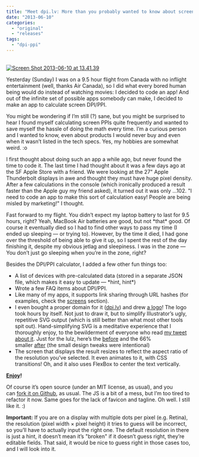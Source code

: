 ```yaml
---
title: "Meet dpi.lv: More than you probably wanted to know about screen DPI"
date: "2013-06-10"
categories: 
  - "original"
  - "releases"
tags: 
  - "dpi-ppi"
---
```


[  
![Screen Shot 2013-06-10 at 13.41.39](http://lea.verou.me/wp-content/uploads/2013/06/Screen-Shot-2013-06-10-at-13.41.39--300x221.png)](http://lea.verou.me/wp-content/uploads/2013/06/Screen-Shot-2013-06-10-at-13.41.39-.png)

Yesterday (Sunday) I was on a 9.5 hour flight from Canada with no inflight entertainment (well, thanks Air Canada), so I did what every bored human being would do instead of watching movies: I decided to code an app! And out of the infinite set of possible apps somebody can make, I decided to make an app to calculate screen DPI/PPI.

You might be wondering if I’m still (?) sane, but you might be surprised to hear I found myself calculating screen PPIs quite frequently and wanted to save myself the hassle of doing the math every time. I’m a curious person and I wanted to know, even about products I would never buy and even when it wasn’t listed in the tech specs. Yes, my hobbies are somewhat weird. :o

I first thought about doing such an app a while ago, but never found the time to code it. The last time I had thought about it was a few days ago at the SF Apple Store with a friend. We were looking at the 27" Apple Thunderbolt displays in awe and thought they must have huge pixel density. After a few calculations in the console (which ironically produced a result faster than the Apple guy my friend asked), it turned out it was only ...102. "I need to code an app to make this sort of calculation easy! People are being misled by marketing!" I thought.

Fast forward to my flight. You didn’t expect my laptop battery to last for 9.5 hours, right? Yeah, MacBook Air batteries are good, but not \*that\* good. Of course it eventually died so I had to find other ways to pass my time (I ended up sleeping — or trying to). However, by the time it died, I had gone over the threshold of being able to give it up, so I spent the rest of the day finishing it, despite my obvious jetlag and sleepiness. I was in the zone — You don’t just go sleeping when you’re in the zone, right?

Besides the DPI/PPI calculator, I added a few other fun things too:

- A list of devices with pre-calculated data (stored in a separate JSON file, which makes it easy to update — \*hint, hint\*)
- Wrote a few FAQ items about DPI/PPI.
- Like many of my apps, it supports link sharing through URL hashes (for examples, check the [screens](http://dpi.lv/#screens) section).
- I even bought a proper domain for it ([dpi.lv](http://dpi.lv)) and drew [a logo](http://dribbble.com/shots/1107403-dpi-love)! The logo took hours by itself. Not just to draw it, but to simplify Illustrator’s ugly, repetitive SVG output (which is still better than what most other tools spit out). Hand-simplifying SVG is a meditative experience that I thoroughly enjoy, to the bewilderment of everyone who read [my tweet about it](https://twitter.com/LeaVerou/status/343864607368163329). Just for the lulz, here’s the [before](http://dpi.lv/img/logo-ai.svg) and the 66% smaller [after](http://dpi.lv/img/logo.svg) (the small design tweaks were intentional)
- The screen that displays the result resizes to reflect the aspect ratio of the resolution you’ve selected. It even animates to it, with CSS transitions! Oh, and it also uses FlexBox to center the text vertically.

**[Enjoy](http://dpi.lv)!**

Of course it’s open source (under an MIT license, as usual), and you can [fork it on Github](https://github.com/LeaVerou/dpi), as usual. The JS is a bit of a mess, but I’m too tired to refactor it now. Same goes for the lack of favicon and tagline. Oh well. I still like it. :)

**Important:** If you are on a display with multiple dots per pixel (e.g. Retina), the resolution (pixel width × pixel height) it tries to guess will be incorrect, so you’ll have to actually input the right one. The default resolution in there is just a hint, it doesn’t mean it’s "broken" if it doesn’t guess right, they’re editable fields. That said, it would be nice to guess right in those cases too, and I will look into it.
